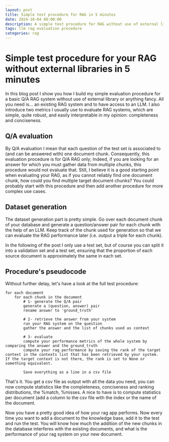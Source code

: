 ```yaml
---
layout: post
title: Simple test procedure for RAG in 5 minutes
date: 2024-10-04 00:00:00
description: A simple test procedure for RAG without use of external libraries
tags: llm rag evaluation procedure
categories: rag
---
```


# Simple test procedure for your RAG without external libraries in 5 minutes

In this blog post I show you how I build my simple evaluation procedure for a basic Q/A RAG system without use of external library or anything fancy. All you need is... an existing RAG system and to have access to an LLM. I also introduce two metrics I usually use to evaluate RAG systems, which are simple, quite robust, and easily interpretable in my opinion: completeness and conciseness.  

## Q/A evaluation
By Q/A evaluation I mean that each question of the test set is associated to (and can be answered with) one document chunk. Consequently, this evaluation procedure is for Q/A RAG only; Indeed, if you are looking for an answer for which you must gather data from multiple chunks, this procedure would not evaluate that. Still, I believe it is a good starting point when evaluating your RAG, as if you cannot reliably find one document chunk, how could you find multiple target document chunks? You could probably start with this procedure and then add another procedure for more complex use cases.

## Dataset generation
The dataset generation part is pretty simple. Go over each document chunk of your database and generate a question/answer pair for each chunk with the help of an LLM. Keep track of the chunk used for generation so that we can evaluate the RAG performance later (i.e. output a triple for each chunk).

In the following of the post I only use a test set, but of course you can split it into a validation set and a test set, ensuring that the proportion of each source document is approximately the same in each set. 

## Procedure's pseudocode
Without further delay, let's have a look at the full test procedure:
```
for each document
	for each chunk in the document
		# 1- generate the Q/A pair
		generate a (question, answer) pair
		rename answer to 'ground_truth'

		# 2- retrieve the answer from your system
		run your RAG system on the question
		gather the answer and the list of chunks used as context

		# 3- evaluate
		compute your performance metrics of the whole system by comparing the answer and the ground_truth
		compute your rag performance by saving the rank of the target context in the contexts list that has been retrieved by your system. If the target context is not there, the rank is set to None or something equivalent.

		Save everything as a line in a csv file
```

That's it. You get a csv file as output with all the data you need, you can now compute statistics like the completeness, conciseness and ranking distributions, the %match, %misses. A nice to have is to compute statistics per document (add a column to the csv file with the index or the name of the document. 

Now you have a pretty good idea of how your rag app performs. Now every time you want to add a document to the knowledge base, add it to the test and run the test. You will know how much the addition of the new chunks in the database interferes with the existing documents, and what is the performance of your rag system on your new document.


